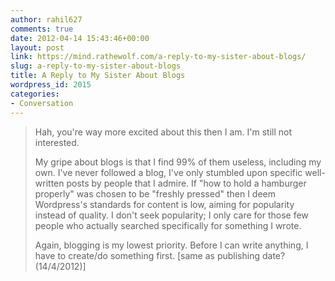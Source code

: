 ```yaml
---
author: rahil627
comments: true
date: 2012-04-14 15:43:46+00:00
layout: post
link: https://mind.rathewolf.com/a-reply-to-my-sister-about-blogs/
slug: a-reply-to-my-sister-about-blogs
title: A Reply to My Sister About Blogs
wordpress_id: 2015
categories:
- Conversation
---
```


<blockquote>Hah, you're way more excited about this then I am. I'm still not interested.

My gripe about blogs is that I find 99% of them useless, including my own. I've never followed a blog, I've only stumbled upon specific well-written posts by people that I admire. If "how to hold a hamburger properly" was chosen to be "freshly pressed" then I deem Wordpress's standards for content is low, aiming for popularity instead of quality. I don't seek popularity; I only care for those few people who actually searched specifically for something I wrote.

Again, blogging is my lowest priority. Before I can write anything, I have to create/do something first.
[same as publishing date? (14/4/2012)]
</blockquote>
